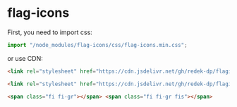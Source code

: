 # flag-icons

First, you need to import css:

```js
import "/node_modules/flag-icons/css/flag-icons.min.css";
```

or use CDN:

```html
<link rel="stylesheet" href="https://cdn.jsdelivr.net/gh/redek-dp/flagicons@main/css/flag-icons.css" />
```
```html
<link rel="stylesheet" href="https://cdn.jsdelivr.net/gh/redek-dp/flagicons@main/css/flag-icons.min.css" />
```

```html
<span class="fi fi-gr"></span> <span class="fi fi-gr fis"></span>
```


